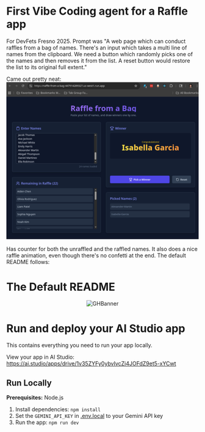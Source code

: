 # First Vibe Coding agent for a Raffle app

For DevFets Fresno 2025. Prompt was "A web page which can conduct raffles from a bag of names. There's an input which takes a multi line of names from the clipboard. We need a button which randomly picks one of the names and then removes it from the list. A reset button would restore the list to its original full extent."

Came out pretty neat:
![screenshot](RaffleAIStudioBuild.png)

Has counter for both the unraffled and the raffled names. It also does a nice raffle animation, even though there's no confetti at the end.
The default README follows:

# The Default README

<div align="center">
<img width="1200" height="475" alt="GHBanner" src="https://github.com/user-attachments/assets/0aa67016-6eaf-458a-adb2-6e31a0763ed6" />
</div>

# Run and deploy your AI Studio app

This contains everything you need to run your app locally.

View your app in AI Studio: https://ai.studio/apps/drive/1v35ZYFy0ybvIvcZi4JOFdZ9et5-xYCwt

## Run Locally

**Prerequisites:**  Node.js


1. Install dependencies:
   `npm install`
2. Set the `GEMINI_API_KEY` in [.env.local](.env.local) to your Gemini API key
3. Run the app:
   `npm run dev`
